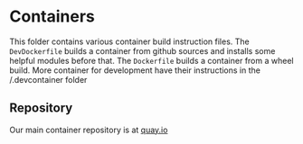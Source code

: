 # Containers

This folder contains various container build instruction files.
The `DevDockerfile` builds a container from github sources and installs some helpful modules before that.
The `Dockerfile` builds a container from a wheel build.
More container for development have their instructions in the /.devcontainer folder

## Repository
Our main container repository is at [quay.io](https://quay.io/repository/mwalzer/pymzqc?tab=tags)
